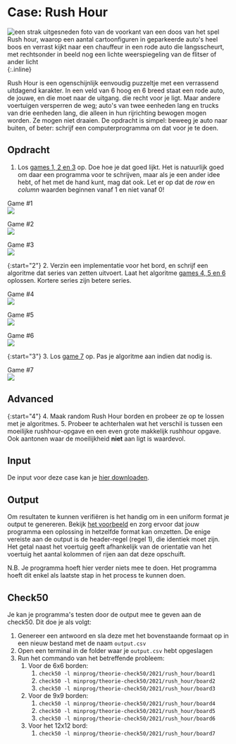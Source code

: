 # Case: Rush Hour
![een strak uitgesneden foto van de voorkant van een doos van het spel Rush hour, waarop een aantal cartoonfiguren in geparkeerde auto's heel boos en verrast kijkt naar een chauffeur in een rode auto die langsscheurt, met rechtsonder in beeld nog een lichte weerspiegeling van de flitser of ander licht](Rushhour.jpg){:.inline}

Rush Hour is een ogenschijnlijk eenvoudig puzzeltje met een verrassend uitdagend karakter.
In een veld van 6 hoog en 6 breed staat een rode auto, de jouwe, en die moet naar de uitgang. die recht voor je ligt.
Maar andere voertuigen versperren de weg; auto's van twee eenheden lang en trucks van drie eenheden lang, die alleen in hun rijrichting bewogen mogen worden.
Ze mogen niet draaien. De opdracht is simpel: beweeg je auto naar buiten, of beter: schrijf een computerprogramma om dat voor je te doen.


## Opdracht
1. Los [games 1, 2 en 3](gameboards.zip) op. Doe hoe je dat goed lijkt.
Het is natuurlijk goed om daar een programma voor te schrijven, maar als je een ander idee hebt, of het met de hand kunt, mag dat ook.
Let er op dat de _row_ en _column_ waarden beginnen vanaf 1 en niet vanaf 0!

Game #1  
![](Rushhour6x6_1.jpg)

Game #2  
![](Rushhour6x6_2.jpg)

Game #3  
![](Rushhour6x6_3.jpg)

{:start="2"}
2. Verzin een implementatie voor het bord, en schrijf een algoritme dat series van zetten uitvoert.
Laat het algoritme [games 4, 5 en 6](gameboards.zip) oplossen. Kortere series zijn betere series.

Game #4  
![](Rushhour9x9_1.jpg)

Game #5  
![](Rushhour9x9_2.jpg)

Game #6  
![](Rushhour9x9_3.jpg)

{:start="3"}
3. Los [game 7](gameboards.zip) op. Pas je algoritme aan indien dat nodig is.

Game #7  
![](Rushhour12x12_1.jpg)


## Advanced

{:start="4"}
4. Maak random Rush Hour borden en probeer ze op te lossen met je algoritmes.
5. Probeer te achterhalen wat het verschil is tussen een moeilijke rushhour-opgave en een even grote makkelijk rushhour opgave.
Ook aantonen waar de moeilijkheid **niet** aan ligt is waardevol.

## Input

De input voor deze case kan je [hier downloaden](gameboards.zip).

## Output
Om resultaten te kunnen verifiëren is het handig om in een uniform format je output te genereren.
Bekijk [het voorbeeld](example_output.csv) en zorg ervoor dat jouw programma een oplossing in hetzelfde format kan omzetten.
De enige vereiste aan de output is de header-regel (regel 1), die identiek moet zijn.
Het getal naast het voertuig geeft afhankelijk van de orientatie van het voertuig het aantal kolommen of rijen aan dat deze opschuift.

N.B. Je programma hoeft hier verder niets mee te doen. Het programma hoeft dit enkel als laatste stap in het process te kunnen doen.


## Check50
Je kan je programma's testen door de output mee te geven aan de check50. Dit doe je als volgt:

1. Genereer een antwoord en sla deze met het bovenstaande formaat op in een nieuw bestand met de naam `output.csv`
2. Open een terminal in de folder waar je `output.csv` hebt opgeslagen
3. Run het commando van het betreffende probleem:
    1. Voor de 6x6 borden:
        1. `check50 -l minprog/theorie-check50/2021/rush_hour/board1`
        2. `check50 -l minprog/theorie-check50/2021/rush_hour/board2`
        3. `check50 -l minprog/theorie-check50/2021/rush_hour/board3`
    2. Voor de 9x9 borden:
        1. `check50 -l minprog/theorie-check50/2021/rush_hour/board4`
        2. `check50 -l minprog/theorie-check50/2021/rush_hour/board5`
        3. `check50 -l minprog/theorie-check50/2021/rush_hour/board6`
    3. Voor het 12x12 bord:
        1. `check50 -l minprog/theorie-check50/2021/rush_hour/board7`
